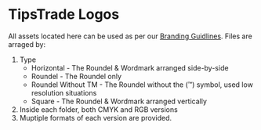 # TipsTrade Logos

All assets located here can be used as per our [Branding Guidlines](https://tipstrade.net/brand/logo). Files are arraged by:
1. Type
   - Horizontal - The Roundel & Wordmark arranged side-by-side
   - Roundel - The Roundel only
   - Roundel Without TM - The Roundel without the (™) symbol, used low resolution situations
   - Square - The Roundel & Wordmark arranged vertically
2. Inside each folder, both CMYK and RGB versions
3. Muptiple formats of each version are provided.
